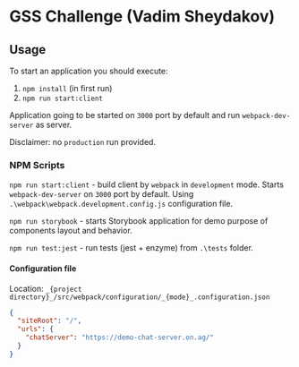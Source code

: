 GSS Challenge (Vadim Sheydakov)
===
Usage
---

To start an application you should execute:
1. `npm install` (in first run)
2. `npm run start:client`

Application going to be started on `3000` port by default and run `webpack-dev-server` as server.

Disclaimer: no `production` run provided.

### NPM Scripts
`npm run start:client` - build client by `webpack` in `development` mode. Starts `webpack-dev-server` on `3000` port by default. Using `.\webpack\webpack.development.config.js` configuration file.

`npm run storybook` - starts Storybook application for demo purpose of components layout and behavior.

`npm run test:jest` - run tests (jest + enzyme) from `.\tests` folder.

#### Configuration file

Location: `_{project directory}_/src/webpack/configuration/_{mode}_.configuration.json`
```json
{
  "siteRoot": "/",
  "urls": {
    "chatServer": "https://demo-chat-server.on.ag/"
  }
}
```
